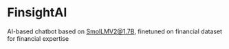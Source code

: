 # FinsightAI
AI-based chatbot based on SmolLMV2@1.7B, finetuned on financial dataset for financial expertise 
